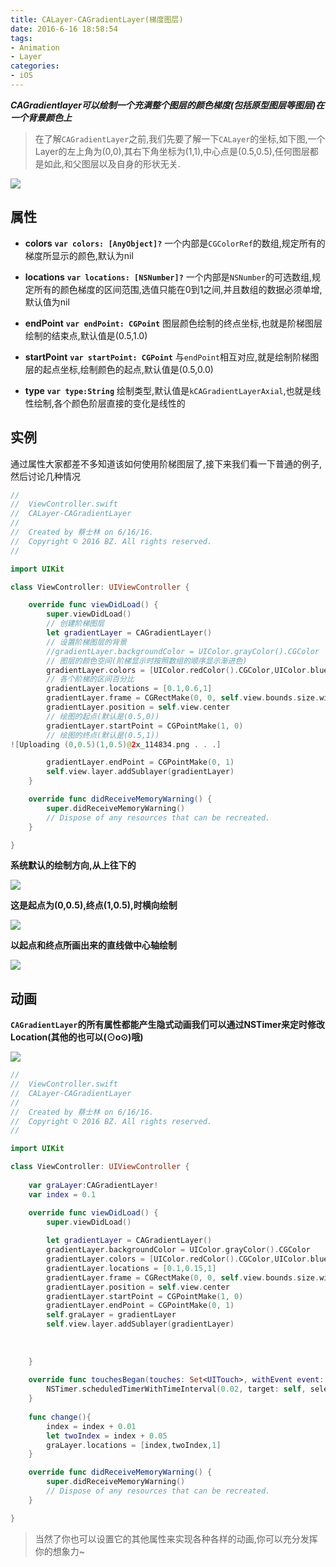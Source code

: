```yaml
---
title: CALayer-CAGradientLayer(梯度图层)
date: 2016-6-16 18:58:54
tags:
- Animation
- Layer
categories:
- iOS
---
```


***CAGradientlayer可以绘制一个充满整个图层的颜色梯度(包括原型图层等图层)在一个背景颜色上***

> 在了解`CAGradientLayer`之前,我们先要了解一下`CALayer`的坐标,如下图,一个Layer的左上角为(0,0),其右下角坐标为(1,1),中心点是(0.5,0.5),任何图层都是如此,和父图层以及自身的形状无关.

![](https://ssbun-lot.oss-cn-beijing.aliyuncs.com/img/20200119160805.png)

## 属性
* **colors** 
**`var colors: [AnyObject]?`**
一个内部是`CGColorRef`的数组,规定所有的梯度所显示的颜色,默认为nil

* **locations**
**`var locations: [NSNumber]?`**
一个内部是`NSNumber`的可选数组,规定所有的颜色梯度的区间范围,选值只能在0到1之间,并且数组的数据必须单增,默认值为nil

* **endPoint**
**`var endPoint: CGPoint`**
图层颜色绘制的终点坐标,也就是阶梯图层绘制的结束点,默认值是(0.5,1.0)

* **startPoint**
**`var startPoint: CGPoint`**
与`endPoint`相互对应,就是绘制阶梯图层的起点坐标,绘制颜色的起点,默认值是(0.5,0.0)

* **type**
**`var type:String`**
绘制类型,默认值是`kCAGradientLayerAxial`,也就是线性绘制,各个颜色阶层直接的变化是线性的

## 实例

通过属性大家都差不多知道该如何使用阶梯图层了,接下来我们看一下普通的例子,然后讨论几种情况

```swift
//
//  ViewController.swift
//  CALayer-CAGradientLayer
//
//  Created by 蔡士林 on 6/16/16.
//  Copyright © 2016 BZ. All rights reserved.
//

import UIKit

class ViewController: UIViewController {

    override func viewDidLoad() {
        super.viewDidLoad()
        // 创建阶梯图层
        let gradientLayer = CAGradientLayer()
        // 设置阶梯图层的背景
        //gradientLayer.backgroundColor = UIColor.grayColor().CGColor
        // 图层的颜色空间(阶梯显示时按照数组的顺序显示渐进色)
        gradientLayer.colors = [UIColor.redColor().CGColor,UIColor.blueColor().CGColor,UIColor.greenColor().CGColor]
        // 各个阶梯的区间百分比
        gradientLayer.locations = [0.1,0.6,1]
        gradientLayer.frame = CGRectMake(0, 0, self.view.bounds.size.width, self.view.bounds.size.width)
        gradientLayer.position = self.view.center
        // 绘图的起点(默认是(0.5,0))
        gradientLayer.startPoint = CGPointMake(1, 0)
        // 绘图的终点(默认是(0.5,1))
![Uploading (0,0.5)(1,0.5)@2x_114834.png . . .]

        gradientLayer.endPoint = CGPointMake(0, 1)
        self.view.layer.addSublayer(gradientLayer)
    }

    override func didReceiveMemoryWarning() {
        super.didReceiveMemoryWarning()
        // Dispose of any resources that can be recreated.
    }

}
```
**系统默认的绘制方向,从上往下的**

![](https://ssbun-lot.oss-cn-beijing.aliyuncs.com/img/20200119160840.png)

**这是起点为(0,0.5),终点(1,0.5),时横向绘制**

![](https://ssbun-lot.oss-cn-beijing.aliyuncs.com/img/20200119160854.png)

**以起点和终点所画出来的直线做中心轴绘制**

![](https://ssbun-lot.oss-cn-beijing.aliyuncs.com/img/20200119160905.png)

## 动画

**`CAGradientLayer`的所有属性都能产生隐式动画我们可以通过NSTimer来定时修改Location(其他的也可以(⊙o⊙)哦)**

![](https://ssbun-lot.oss-cn-beijing.aliyuncs.com/img/20200119160926.webp)


```swift
//
//  ViewController.swift
//  CALayer-CAGradientLayer
//
//  Created by 蔡士林 on 6/16/16.
//  Copyright © 2016 BZ. All rights reserved.
//

import UIKit

class ViewController: UIViewController {
    
    var graLayer:CAGradientLayer!
    var index = 0.1

    override func viewDidLoad() {
        super.viewDidLoad()
        
        let gradientLayer = CAGradientLayer()
        gradientLayer.backgroundColor = UIColor.grayColor().CGColor
        gradientLayer.colors = [UIColor.redColor().CGColor,UIColor.blueColor().CGColor,UIColor.greenColor().CGColor]
        gradientLayer.locations = [0.1,0.15,1]
        gradientLayer.frame = CGRectMake(0, 0, self.view.bounds.size.width, self.view.bounds.size.width)
        gradientLayer.position = self.view.center
        gradientLayer.startPoint = CGPointMake(1, 0)
        gradientLayer.endPoint = CGPointMake(0, 1)
        self.graLayer = gradientLayer
        self.view.layer.addSublayer(gradientLayer)
        
        
        
    }
    
    override func touchesBegan(touches: Set<UITouch>, withEvent event: UIEvent?) {
        NSTimer.scheduledTimerWithTimeInterval(0.02, target: self, selector: #selector(ViewController.change), userInfo: nil, repeats: true)
    }
    
    func change(){
        index = index + 0.01
        let twoIndex = index + 0.05
        graLayer.locations = [index,twoIndex,1]
    }

    override func didReceiveMemoryWarning() {
        super.didReceiveMemoryWarning()
        // Dispose of any resources that can be recreated.
    }

}
```
> 当然了你也可以设置它的其他属性来实现各种各样的动画,你可以充分发挥你的想象力~
